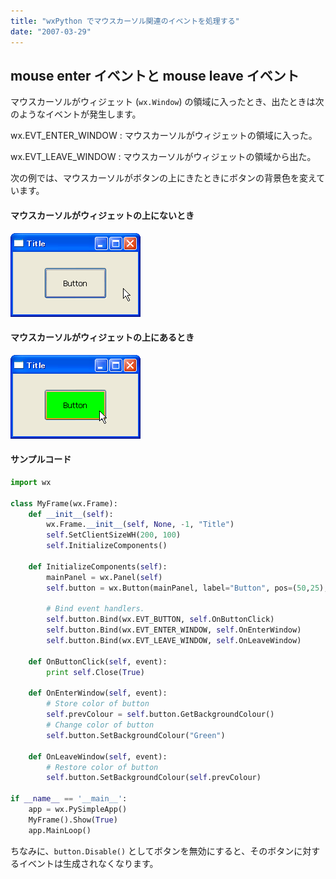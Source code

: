 ```yaml
---
title: "wxPython でマウスカーソル関連のイベントを処理する"
date: "2007-03-29"
---
```


mouse enter イベントと mouse leave イベント
----

マウスカーソルがウィジェット (`wx.Window`) の領域に入ったとき、出たときは次のようなイベントが発生します。

wx.EVT_ENTER_WINDOW
: マウスカーソルがウィジェットの領域に入った。

wx.EVT_LEAVE_WINDOW
: マウスカーソルがウィジェットの領域から出た。

次の例では、マウスカーソルがボタンの上にきたときにボタンの背景色を変えています。

#### マウスカーソルがウィジェットの上にないとき

![./image/20070329-mouse_event.png](./image/20070329-mouse_event.png)

#### マウスカーソルがウィジェットの上にあるとき

![./image/20070329-mouse_event2.png](./image/20070329-mouse_event2.png)

#### サンプルコード

~~~ python
import wx

class MyFrame(wx.Frame):
    def __init__(self):
        wx.Frame.__init__(self, None, -1, "Title")
        self.SetClientSizeWH(200, 100)
        self.InitializeComponents()

    def InitializeComponents(self):
        mainPanel = wx.Panel(self)
        self.button = wx.Button(mainPanel, label="Button", pos=(50,25), size=(100,50))

        # Bind event handlers.
        self.button.Bind(wx.EVT_BUTTON, self.OnButtonClick)
        self.button.Bind(wx.EVT_ENTER_WINDOW, self.OnEnterWindow)
        self.button.Bind(wx.EVT_LEAVE_WINDOW, self.OnLeaveWindow)

    def OnButtonClick(self, event):
        print self.Close(True)

    def OnEnterWindow(self, event):
        # Store color of button
        self.prevColour = self.button.GetBackgroundColour()
        # Change color of button
        self.button.SetBackgroundColour("Green")

    def OnLeaveWindow(self, event):
        # Restore color of button
        self.button.SetBackgroundColour(self.prevColour)

if __name__ == '__main__':
    app = wx.PySimpleApp()
    MyFrame().Show(True)
    app.MainLoop()
~~~

ちなみに、`button.Disable()` としてボタンを無効にすると、そのボタンに対するイベントは生成されなくなります。

